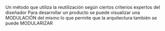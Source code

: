 Un método que utiliza la reutilización según ciertos criterios expertos del diseñador
Para desarrollar un producto se puede visualizar una MODULACIÓN del mismo lo que permite que la arquitectura también se puede MODULARIZAR